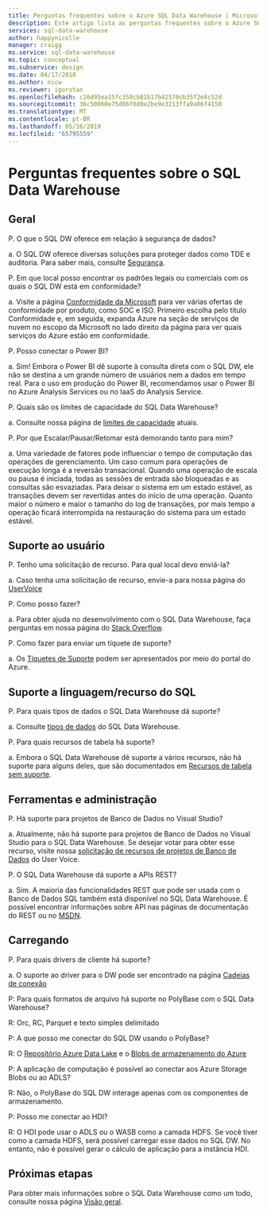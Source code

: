 ```yaml
---
title: Perguntas frequentes sobre o Azure SQL Data Warehouse | Microsoft Docs
description: Este artigo lista as perguntas frequentes sobre o Azure SQL Data Warehouse de clientes e desenvolvedores
services: sql-data-warehouse
author: happynicolle
manager: craigg
ms.service: sql-data-warehouse
ms.topic: conceptual
ms.subservice: design
ms.date: 04/17/2018
ms.author: nicw
ms.reviewer: igorstan
ms.openlocfilehash: c16d95ea15fc358cb81b17b42570cb35f2e8c52d
ms.sourcegitcommit: 36c50860e75d86f0d0e2be9e3213ffa9a06f4150
ms.translationtype: MT
ms.contentlocale: pt-BR
ms.lasthandoff: 05/16/2019
ms.locfileid: "65795559"
---
```

# <a name="sql-data-warehouse-frequently-asked-questions"></a>Perguntas frequentes sobre o SQL Data Warehouse

## <a name="general"></a>Geral

P. O que o SQL DW oferece em relação à segurança de dados?

a. O SQL DW oferece diversas soluções para proteger dados como TDE e auditoria. Para saber mais, consulte [Segurança].

P. Em que local posso encontrar os padrões legais ou comerciais com os quais o SQL DW está em conformidade?

a. Visite a página [Conformidade da Microsoft] para ver várias ofertas de conformidade por produto, como SOC e ISO. Primeiro escolha pelo título Conformidade e, em seguida, expanda Azure na seção de serviços de nuvem no escopo da Microsoft no lado direito da página para ver quais serviços do Azure estão em conformidade.

P. Posso conectar o Power BI?

a.  Sim! Embora o Power BI dê suporte à consulta direta com o SQL DW, ele não se destina a um grande número de usuários nem a dados em tempo real. Para o uso em produção do Power BI, recomendamos usar o Power BI no Azure Analysis Services ou no IaaS do Analysis Service. 

P. Quais são os limites de capacidade do SQL Data Warehouse?

a. Consulte nossa página de [limites de capacidade] atuais. 

P. Por que Escalar/Pausar/Retomar está demorando tanto para mim?

a. Uma variedade de fatores pode influenciar o tempo de computação das operações de gerenciamento. Um caso comum para operações de execução longa é a reversão transacional. Quando uma operação de escala ou pausa é iniciada, todas as sessões de entrada são bloqueadas e as consultas são esvaziadas. Para deixar o sistema em um estado estável, as transações devem ser revertidas antes do início de uma operação. Quanto maior o número e maior o tamanho do log de transações, por mais tempo a operação ficará interrompida na restauração do sistema para um estado estável.

## <a name="user-support"></a>Suporte ao usuário

P. Tenho uma solicitação de recurso. Para qual local devo enviá-la?

a. Caso tenha uma solicitação de recurso, envie-a para nossa página do [UserVoice]

P. Como posso fazer?

a. Para obter ajuda no desenvolvimento com o SQL Data Warehouse, faça perguntas em nossa página do [Stack Overflow]. 

P. Como fazer para enviar um tíquete de suporte?

a. Os [Tíquetes de Suporte] podem ser apresentados por meio do portal do Azure.

## <a name="sql-languagefeature-support"></a>Suporte a linguagem/recurso do SQL 

P. Para quais tipos de dados o SQL Data Warehouse dá suporte?

a. Consulte [tipos de dados] do SQL Data Warehouse.

P. Para quais recursos de tabela há suporte?

a. Embora o SQL Data Warehouse dê suporte a vários recursos, não há suporte para alguns deles, que são documentados em [Recursos de tabela sem suporte].

## <a name="tooling-and-administration"></a>Ferramentas e administração

P. Há suporte para projetos de Banco de Dados no Visual Studio?

a. Atualmente, não há suporte para projetos de Banco de Dados no Visual Studio para o SQL Data Warehouse. Se desejar votar para obter esse recurso, visite nossa [solicitação de recursos de projetos de Banco de Dados] do User Voice.

P. O SQL Data Warehouse dá suporte a APIs REST?

a. Sim. A maioria das funcionalidades REST que pode ser usada com o Banco de Dados SQL também está disponível no SQL Data Warehouse. É possível encontrar informações sobre API nas páginas de documentação do REST ou no [MSDN].


## <a name="loading"></a>Carregando

P. Para quais drivers de cliente há suporte?

a. O suporte ao driver para o DW pode ser encontrado na página [Cadeias de conexão]

P: Para quais formatos de arquivo há suporte no PolyBase com o SQL Data Warehouse?

R: Orc, RC, Parquet e texto simples delimitado

P: A que posso me conectar do SQL DW usando o PolyBase? 

R: O [Repositório Azure Data Lake] e o [Blobs de armazenamento do Azure]

P: A aplicação de computação é possível ao conectar aos Azure Storage Blobs ou ao ADLS? 

R: Não, o PolyBase do SQL DW interage apenas com os componentes de armazenamento. 

P: Posso me conectar ao HDI?

R: O HDI pode usar o ADLS ou o WASB como a camada HDFS. Se você tiver como a camada HDFS, será possível carregar esse dados no SQL DW. No entanto, não é possível gerar o cálculo de aplicação para a instância HDI. 

## <a name="next-steps"></a>Próximas etapas
Para obter mais informações sobre o SQL Data Warehouse como um todo, consulte nossa página [Visão geral].


<!-- Article references -->
[UserVoice]: https://feedback.azure.com/forums/307516-sql-data-warehouse
[Cadeias de conexão]: ./sql-data-warehouse-connection-strings.md
[Stack Overflow]: https://stackoverflow.com/questions/tagged/azure-sqldw
[Tíquetes de suporte]: ./sql-data-warehouse-get-started-create-support-ticket.md
[Segurança]: ./sql-data-warehouse-overview-manage-security.md
[Conformidade da Microsoft]: https://www.microsoft.com/en-us/trustcenter/compliance/complianceofferings
[limites de capacidade]: ./sql-data-warehouse-service-capacity-limits.md
[tipos de dados]: ./sql-data-warehouse-tables-data-types.md
[Recursos de tabela sem suporte]: ./sql-data-warehouse-tables-overview.md#unsupported-table-features
[Repositório Azure Data Lake]: ./sql-data-warehouse-load-from-azure-data-lake-store.md
[Blobs de armazenamento do Azure]: ./sql-data-warehouse-load-from-azure-blob-storage-with-polybase.md
[Solicitação de recursos de projetos de Banco de Dados]: https://feedback.azure.com/forums/307516-sql-data-warehouse/suggestions/13313247-database-project-from-visual-studio-to-support-azu
[MSDN]: https://msdn.microsoft.com/library/azure/mt163685.aspx
[Visão geral]: ./sql-data-warehouse-overview-faq.md
